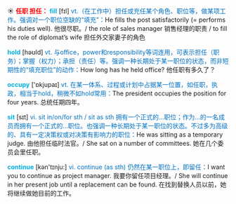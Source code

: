 ☀ <font color="red">**任职 担任：**</font>
<font color="sky blue">**fill**</font> [fɪl] 
<font color="#0070c0">vt.（在工作中）担任或充任某个角色、职位等，做某项工作。强调对一个职位空缺的“填充”：</font>He fills the post satisfactorily (= performs his duties well). 他很尽职。/ the role of sales manager 销售经理的职责 / to fill the role of diplomat’s wife 担任外交家妻子的角色

<font color="sky blue">**hold**</font> [həʊld] 
<font color="#0070c0">vt. 与office，power和responsibility等词连用，可表示担任（职务）；掌握（权力）；承担（责任）等。强调一种长期处于某一职位的状态，而非短期性的“填充职位”的动作：</font>How long has he held office? 他任职有多久了？

<font color="sky blue">**occupy**</font> ['ɒkjupaɪ] 
<font color="#0070c0">vt. 在某一体系、过程或计划中占据某一位置，如任职，执政，相当于hold，稍微不如hold常用：</font>The president occupies the position for four years. 总统任期四年。

<font color="sky blue">**sit**</font> [sɪt] 
<font color="#0070c0">vi. sit in/on/for sth / sit as sth 拥有一个正式的…职位；作为…的一名成员而拥有一个正式的…职位。也强调一种长期处于某一职位的状态。不过多为高级的、具有一定决策权或对决策有影响力的职位：</font>He was sitting as a temporary judge. 由他担任临时法官。/ She sat on a number of committees. 她在几个委员会里任职。

<font color="sky blue">**continue**</font> [kən'tɪnju:] 
<font color="#0070c0">vi. continue (as sth) 仍然在某一职位上，即留任：</font>I want you to continue as project manager. 我要你留任项目经理。/ She will continue in her present job until a replacement can be found. 在找到替换人员以前，她将继续做她目前的工作。
